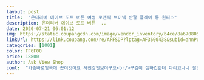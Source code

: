 ```yaml
---
layout: post 
title:  "온더리버 에이브 도트 버튼 여성 로맨틱 브이넥 반팔 플레어 롱 원피스" 
description: 온더리버 에이브 도트 버튼  ..
date: 2020-07-21 06:01:12 
img: https://static.coupangcdn.com/image/vendor_inventory/b4ce/8a6708053b33f98ed6bb394345ed04ad37672a05a8675b9a9dda2cab44d6.jpg 
linkUrl: https://link.coupang.com/re/AFFSDP?lptag=AF3600438&subid=ahnPublicAsk&pageKey=1702798044&itemId=2897819988&vendorItemId=70886808332&traceid=V0-113-47d1ca7571b00021 
categories: [1001] 
color: FF6F00 
price: 18800 
author: Ask View Shop 
cont:  "가슴바로밑쪽에 끈이잇어요 사진상안보이구요<br/>구김이 심하긴한데 다리고나니 찰랑찰랑 시원하네요<br/>길이는긴편이라 키크셔도 입으면 이쁠것같아요<br/>또 바람불변치마 다 뒤집혀요ㅜ힝<br/>부들거리고 이뻐요<br/>색깔은 저렇게파랗지않고 음 머라해야하디 흐릿한파랑이에요<br/>저는그닥이뿌지않은파람으로느껴요ㅜ<br/>" 
---
```

